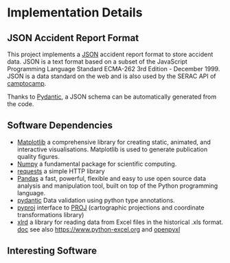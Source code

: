 # Implementation Details

## JSON Accident Report Format

This project implements a [JSON](https://www.json.org/json-en.html) accident report format to store
accident data.  JSON is a text format based on a subset of the JavaScript Programming Language
Standard ECMA-262 3rd Edition - December 1999.  JSON is a data standard on the web and is also used
by the SERAC API of [camptocamp](https://www.camptocamp.org/serac).

Thanks to [Pydantic](https://pydantic-docs.helpmanual.io/usage/schema/), a JSON schema can be
automatically generated from the code.

## Software Dependencies

* [Matplotlib](https://matplotlib.org) a comprehensive library for creating static, animated, and interactive visualisations.
  Matplotlib is used to generate publication quality figures.
* [Numpy](https://numpy.org) a fundamental package for scientific computing.
* [requests](https://docs.python-requests.org/en/latest) a simple HTTP library
* [Pandas](https://pandas.pydata.org) a fast, powerful, flexible and easy to use open source data
  analysis and manipulation tool, built on top of the Python programming language.
* [pydantic](https://pydantic-docs.helpmanual.io) Data validation using python type annotations.
* [pyproj](https://pyproj4.github.io/pyproj/stable) interface to [PROJ](https://proj.org) (cartographic projections and coordinate transformations library)
* [xlrd](https://github.com/python-excel/xlrd) a library for reading data from Excel files in the historical .xls format.
  [doc](https://xlrd.readthedocs.io/en/latest)
  see also https://www.python-excel.org and [openpyxl](https://openpyxl.readthedocs.io/en/stable)

## Interesting Software
